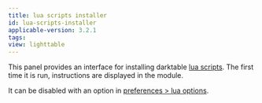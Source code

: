 ```yaml
---
title: lua scripts installer
id: lua-scripts-installer
applicable-version: 3.2.1
tags: 
view: lighttable
---
```


This panel provides an interface for installing darktable [lua scripts](../../../lua/_index.md). The first time it is run, instructions are displayed in the module.

It can be disabled with an option in [preferences > lua options](../../../preferences-settings/lua-options.md).
